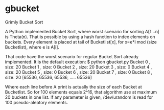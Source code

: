 gbucket
=======

Grimly Bucket Sort

A Python implemented Bucket Sort, where worst scenario for sorting A[1...n] is Theta(n). That is possible by using a hash function to index elements on buckets.
Every element is placed at tail of Bucketlist[x], for x=e*i mod (size Bucketlist), where e is A[i].

That code have the worst scenario for regular Bucket Sort already implemented. It is the default execution:
$ python gbucket.py
Bucket 0 , size: 20
Bucket 1 , size: 0
Bucket 2 , size: 20
Bucket 3 , size: 0
Bucket 4 , size: 20
Bucket 5 , size: 0
Bucket 6 , size: 20
Bucket 7 , size: 0
Bucket 8 , size: 20
[65536, 65536, 65536, ..... 65536]

Where each line before A print is actually the size of each Bucket at Bucketlist. So for 100 elements equals 2^16, that algorithm use at maximum 20 buckets in one list. 
If any parameter is given, /dev/urandom is read for 100 pseudo-aleatory elements.

